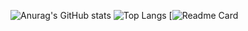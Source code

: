 
![Anurag's GitHub stats](https://github-readme-stats.vercel.app/api?username=sabique-mattummal&theme=blueberry&show_icons=true)
![Top Langs](https://github-readme-stats.vercel.app/api/top-langs/?username=sabique-mattummal&layout=compact)
[![Readme Card](https://github-readme-stats.vercel.app/api/pin/?username=sabique-mattummal&repo=github-readme-stats)

